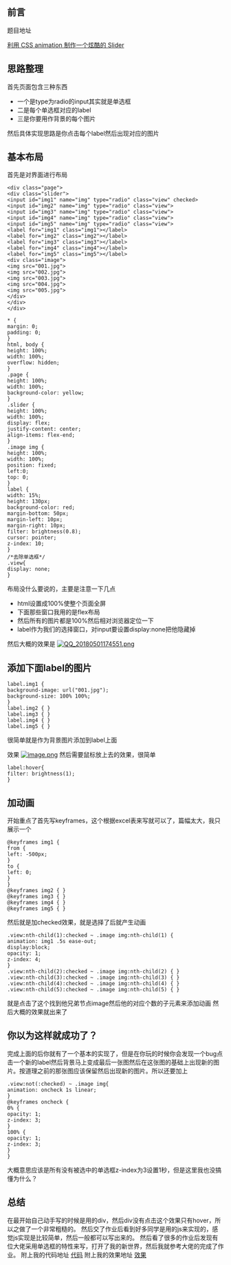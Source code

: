 ## 前言

题目地址

[利用 CSS animation 制作一个炫酷的 Slider](http://ife.baidu.com/course/detail/id/33)



## 思路整理
首先页面包含三种东西

* 一个是type为radio的input其实就是单选框
* 二是每个单选框对应的label
* 三是你要用作背景的每个图片

然后具体实现思路是你点击每个label然后出现对应的图片

## 基本布局
首先是对界面进行布局
```
<div class="page">
<div class="slider">
<input id="img1" name="img" type="radio" class="view" checked>
<input id="img2" name="img" type="radio" class="view">
<input id="img3" name="img" type="radio" class="view">
<input id="img4" name="img" type="radio" class="view">
<input id="img5" name="img" type="radio" class="view">
<label for="img1" class="img1"></label>
<label for="img2" class="img2"></label>
<label for="img3" class="img3"></label>
<label for="img4" class="img4"></label>
<label for="img5" class="img5"></label>
<div class="image">
<img src="001.jpg">
<img src="002.jpg">
<img src="003.jpg">
<img src="004.jpg">
<img src="005.jpg">
</div>
</div>
</div>
```
```
* {
margin: 0;
padding: 0;
}
html, body {
height: 100%;
width: 100%;
overflow: hidden;
}
.page {
height: 100%;
width: 100%;
background-color: yellow;
}
.slider {
height: 100%;
width: 100%;
display: flex;
justify-content: center;
align-items: flex-end;
}
.image img {
height: 100%;
width: 100%;
position: fixed;
left:0;
top: 0;
}
label {
width: 15%;
height: 130px;
background-color: red;
margin-bottom: 50px;
margin-left: 10px;
margin-right: 10px;
filter: brightness(0.8);
cursor: pointer;
z-index: 10;
}
/*去除单选框*/
.view{
display: none;
}
```

布局没什么要说的，主要是注意一下几点
* html设置成100%使整个页面全屏
* 下面那些窗口我用的是flex布局
* 然后所有的图片都是100%然后相对浏览器定位一下
* label作为我们的选择窗口，对input要设置display:none把他隐藏掉

然后大概的效果是
[![QQ_20180501174551.png](https://s18.postimg.cc/kefme116h/QQ_20180501174551.png)](https://postimg.cc/image/7zsudp9o5/)
## 添加下面label的图片
```
label.img1 {
background-image: url("001.jpg");
background-size: 100% 100%;
}
label.img2 { }
label.img3 { }
label.img4 { }
label.img5 { }
```
很简单就是作为背景图片添加到label上面

效果
[![image.png](https://s18.postimg.cc/9euf2oau1/image.png)](https://postimg.cc/image/jc5fvqifp/)
然后需要鼠标放上去的效果，很简单
```
label:hover{
filter: brightness(1);
}
```

## 加动画
开始重点了首先写keyframes，这个根据excel表来写就可以了，篇幅太大，我只展示一个
```
@keyframes img1 {
from {
left: -500px;
}
to {
left: 0;
}
}
@keyframes img2 { }
@keyframes img3 { }
@keyframes img4 { }
@keyframes img5 { }
```
然后就是加checked效果，就是选择了后就产生动画
```
.view:nth-child(1):checked ~ .image img:nth-child(1) {
animation: img1 .5s ease-out;
display:block;
opacity: 1;
z-index: 4;
}
.view:nth-child(2):checked ~ .image img:nth-child(2) { }
.view:nth-child(3):checked ~ .image img:nth-child(3) { }
.view:nth-child(4):checked ~ .image img:nth-child(4) { }
.view:nth-child(5):checked ~ .image img:nth-child(5) { }
```
就是点击了这个找到他兄弟节点image然后他的对应个数的子元素来添加动画
然后大概的效果就出来了
## 你以为这样就成功了？
完成上面的后你就有了一个基本的实现了，但是在你玩的时候你会发现一个bug点击一个新的label然后背景马上变成最后一张图然后在这张图的基础上出现新的图片。按道理之前的那张图应该保留然后出现新的图片。所以还要加上
```
.view:not(:checked) ~ .image img{
animation: oncheck 1s linear;
}
@keyframes oncheck {
0% {
opacity: 1;
z-index: 3;
}
100% {
opacity: 1;
z-index: 3;
}
}
```
大概意思应该是所有没有被选中的单选框z-index为3设置1秒，但是这里我也没搞懂为什么？
## 总结
在最开始自己动手写的时候是用的div，然后div没有点击这个效果只有hover，所以之做了一个非常粗糙的。
然后交了作业后看到好多同学是用的js来实现的，感觉js实现是比较简单，然后一般都可以写出来的。
然后看了很多的作业后发现有位大佬采用单选框的特性来写，打开了我的新世界，然后我就参考大佬的完成了作业。
附上我的代码地址
[代码](https://github.com/WindStormrage/IFE2018/blob/master/css/demo6/css-6.html)
附上我的效果地址
[效果](http://htmlpreview.github.io/?https://github.com/WindStormrage/IFE2018/blob/master/css/demo6/css-6.html)